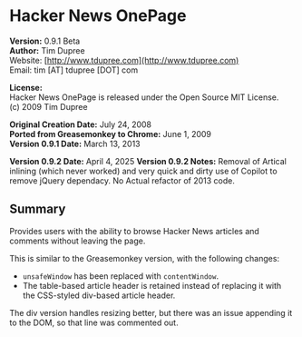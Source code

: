 # Hacker News OnePage

**Version:** 0.9.1 Beta  
**Author:** Tim Dupree  
Website: [http://www.tdupree.com](http://www.tdupree.com)  
Email: tim [AT] tdupree [DOT] com  

**License:**  
Hacker News OnePage is released under the Open Source MIT License.  
(c) 2009 Tim Dupree  

**Original Creation Date:** July 24, 2008  
**Ported from Greasemonkey to Chrome:** June 1, 2009  
**Version 0.9.1 Date:** March 13, 2013  

**Version 0.9.2 Date:** April 4, 2025
**Version 0.9.2 Notes:** Removal of Artical inlining (which never worked) and very quick and dirty use of Copilot to remove jQuery dependacy. No Actual refactor of 2013 code.

## Summary

Provides users with the ability to browse Hacker News articles and comments without leaving the page.  

This is similar to the Greasemonkey version, with the following changes:  
- `unsafeWindow` has been replaced with `contentWindow`.  
- The table-based article header is retained instead of replacing it with the CSS-styled div-based article header.  

The div version handles resizing better, but there was an issue appending it to the DOM, so that line was commented out.